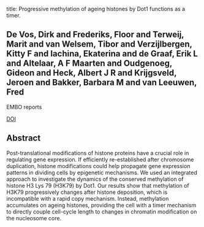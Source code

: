 title: Progressive methylation of ageing histones by Dot1 functions as a timer.

## De Vos, Dirk and Frederiks, Floor and Terweij, Marit and van Welsem, Tibor and Verzijlbergen, Kitty F and Iachina, Ekaterina and de Graaf, Erik L and Altelaar, A F Maarten and Oudgenoeg, Gideon and Heck, Albert J R and Krijgsveld, Jeroen and Bakker, Barbara M and van Leeuwen, Fred
EMBO reports

<a href="https://doi.org/10.1038/embor.2011.131">DOI</a>

## Abstract
Post-translational modifications of histone proteins have a crucial role in regulating gene expression. If efficiently re-established after chromosome duplication, histone modifications could help propagate gene expression patterns in dividing cells by epigenetic mechanisms. We used an integrated approach to investigate the dynamics of the conserved methylation of histone H3 Lys 79 (H3K79) by Dot1. Our results show that methylation of H3K79 progressively changes after histone deposition, which is incompatible with a rapid copy mechanism. Instead, methylation accumulates on ageing histones, providing the cell with a timer mechanism to directly couple cell-cycle length to changes in chromatin modification on the nucleosome core.


